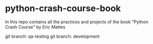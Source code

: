 # python-crash-course-book
In this repo contains all the practices and projects of the book "Python Crash Course" by Eric Mattes

git branch: qa-testing
git branch: development